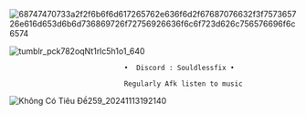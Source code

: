 ![68747470733a2f2f6b6f6d617265762e636f6d2f67687076632f3f757365726e616d653d6b6d736869726f72756926636f6c6f723d626c756576696f6c6574](https://github.com/user-attachments/assets/bccb8dfc-b119-42d7-b1a6-f13fe4cba87e) 

![tumblr_pck782oqNt1rlc5h1o1_640](https://github.com/user-attachments/assets/7c1fb62c-d57e-4165-afc7-33be2c683cbb)


                                •  Discord : Souldlessfix • 
                                
                                Regularly Afk listen to music
                             


   ![Không Có Tiêu Đề259_20241113192140](https://github.com/user-attachments/assets/598d59fc-0bab-4b44-8343-23fbbff5b106)

  
   
  


